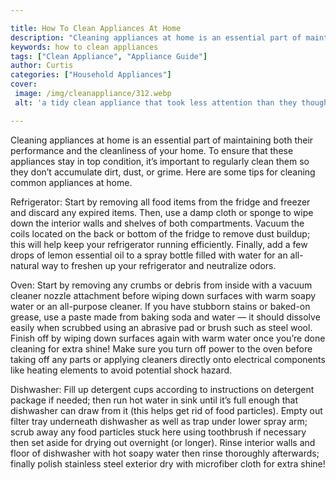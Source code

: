 ```yaml
---

title: How To Clean Appliances At Home
description: "Cleaning appliances at home is an essential part of maintaining both their performance and the cleanliness of your home. To ensure...find out now"
keywords: how to clean appliances
tags: ["Clean Appliance", "Appliance Guide"]
author: Curtis
categories: ["Household Appliances"]
cover: 
 image: /img/cleanappliance/312.webp
 alt: 'a tidy clean appliance that took less attention than they thought'

---
```


Cleaning appliances at home is an essential part of maintaining both their performance and the cleanliness of your home. To ensure that these appliances stay in top condition, it’s important to regularly clean them so they don’t accumulate dirt, dust, or grime. Here are some tips for cleaning common appliances at home.

Refrigerator: Start by removing all food items from the fridge and freezer and discard any expired items. Then, use a damp cloth or sponge to wipe down the interior walls and shelves of both compartments. Vacuum the coils located on the back or bottom of the fridge to remove dust buildup; this will help keep your refrigerator running efficiently. Finally, add a few drops of lemon essential oil to a spray bottle filled with water for an all-natural way to freshen up your refrigerator and neutralize odors.

Oven: Start by removing any crumbs or debris from inside with a vacuum cleaner nozzle attachment before wiping down surfaces with warm soapy water or an all-purpose cleaner. If you have stubborn stains or baked-on grease, use a paste made from baking soda and water — it should dissolve easily when scrubbed using an abrasive pad or brush such as steel wool. Finish off by wiping down surfaces again with warm water once you’re done cleaning for extra shine! Make sure you turn off power to the oven before taking off any parts or applying cleaners directly onto electrical components like heating elements to avoid potential shock hazard.

Dishwasher: Fill up detergent cups according to instructions on detergent package if needed; then run hot water in sink until it’s full enough that dishwasher can draw from it (this helps get rid of food particles). Empty out filter tray underneath dishwasher as well as trap under lower spray arm; scrub away any food particles stuck here using toothbrush if necessary then set aside for drying out overnight (or longer). Rinse interior walls and floor of dishwasher with hot soapy water then rinse thoroughly afterwards; finally polish stainless steel exterior dry with microfiber cloth for extra shine!
